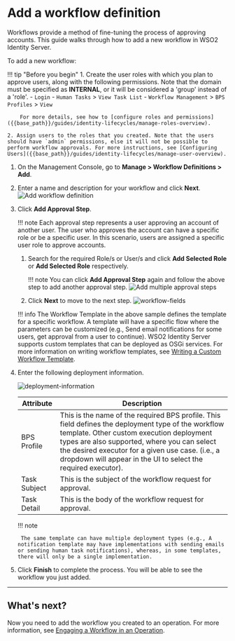 # Add a workflow definition

Workflows provide a method of fine-tuning the process of approving accounts. This guide walks through how to add a new workflow in WSO2 Identity Server.

To add a new workflow:

!!! tip "Before you begin"
    1. Create the user roles with which you plan to approve users, along with the following permissions. Note that the domain must be specified as **INTERNAL**, or it will be considered a 'group' instead of a 'role'.
        -   `Login`
        -   `Human Tasks` > `View Task List`
        -   `Workflow Management` > `BPS Profiles` > `View`

        For more details, see how to [configure roles and permissions]({{base_path}}/guides/identity-lifecycles/manage-roles-overview).
    
    2. Assign users to the roles that you created. Note that the users should have `admin` permissions, else it will not be possible to perform workflow approvals. For more instructions, see [Configuring Users]({{base_path}}/guides/identity-lifecycles/manage-user-overview).


1. On the Management Console, go to **Manage > Workflow Definitions > Add**.

2. Enter a name and description for your workflow and click **Next**.
    ![Add workflow definition]({{base_path}}/assets/img/guides/workflows/add-workflow-definitions.png)

3. Click **Add Approval Step**.

    !!! note
        Each approval step represents a user approving an account of another user. The user who approves the account can have a specific role or be a specific user. In this scenario, users are assigned a specific user role to approve accounts.

    1. Search for the required Role/s or User/s and click **Add Selected Role** or **Add Selected Role** respectively.

        !!! note
            You can click **Add Approval Step** again and follow the above step to add another approval step.
            ![Add multiple approval steps]({{base_path}}/assets/img/guides/workflows/multi-step-approval-step.png)

    2. Click **Next** to move to the next step.
        ![workflow-fields]({{base_path}}/assets/img/guides/workflows/workflow-fields.png)

    !!! info
        The Workflow Template in the above sample defines the template for a specific workflow. A template will have a specific flow where the parameters can be customized (e.g., Send email notifications for some users, get approval from a user to continue).
        WSO2 Identity Server supports custom templates that can be deployed as OSGi services. For more information on writing workflow templates, see [Writing a Custom Workflow Template]({{base_path}}/develop/extend/workflows/write-a-custom-workflow-template).

4. Enter the following deployment information.

    ![deployment-information]({{base_path}}/assets/img/guides/workflows/deployment-information.png)

    | Attribute    | Description    |
    |--------------|----------------|
    | BPS Profile  | This is the name of the required BPS profile. This field defines the deployment type of the workflow template. Other custom execution deployment types are also supported, where you can select the desired executor for a given use case. (i.e., a dropdown will appear in the UI to select the required executor).   |
    | Task Subject | This is the subject of the workflow request for approval.  |
    | Task Detail  | This is the body of the workflow request for approval. |

    !!! note

        The same template can have multiple deployment types (e.g., A notification template may have implementations with sending emails or sending human task notifications), whereas, in some templates, there will only be a single implementation.

5. Click **Finish** to complete the process.
    You will be able to see the workflow you just added.

---

## What's next?

Now you need to add the workflow you created to an operation. For more information, see [Engaging a Workflow in an Operation]({{base_path}}/guides/workflows/engage-a-workflow-in-an-operation).